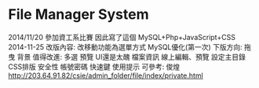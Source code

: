 File Manager System
====
2014/11/20 參加資工系比賽 因此寫了這個
MySQL+Php+JavaScript+CSS
  2014-11-25
    改版內容:
      改移動功能為選單方式
      MySQL優化(第一次)
    下版方向:
      拖曳
      背景
    值得改進:
      多選
      預覽
      UI還是太醜
      檔案資訊
      線上編輯、預覽
      設定主目錄
      CSS排版
      安全性
      帳號密碼
      快速鍵
      使用提示
    可參考:
      俊煌 http://203.64.91.82/csie/admin_folder/file/index/private.html
